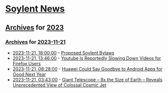 # [Soylent News](../../../README.md)

## [Archives](../../index.md) for [2023](../index.md)

### [Archives](../../index.md) for [2023-11-21](index.md)

* [2023-11-21, 18:00:00](https://soylentnews.org/meta/article.pl?sid=23/11/17/1722243&from=rss) - [Proposed Soylent Bylaws](https://soylentnews.org/meta/article.pl?sid=23/11/17/1722243&from=rss)
* [2023-11-21, 13:46:00](https://soylentnews.org/article.pl?sid=23/11/21/0119257&from=rss) - [Youtube Is Reportedly Slowing Down Videos for Firefox Users](https://soylentnews.org/article.pl?sid=23/11/21/0119257&from=rss)
* [2023-11-21, 08:28:00](https://soylentnews.org/article.pl?sid=23/11/20/0256210&from=rss) - [Huawei Could Say Goodbye to Android Apps for Good Next Year](https://soylentnews.org/article.pl?sid=23/11/20/0256210&from=rss)
* [2023-11-21, 03:43:00](https://soylentnews.org/article.pl?sid=23/11/19/2027251&from=rss) - [Giant Telescope – 8x the Size of Earth – Reveals Unprecedented View of Colossal Cosmic Jet](https://soylentnews.org/article.pl?sid=23/11/19/2027251&from=rss)
